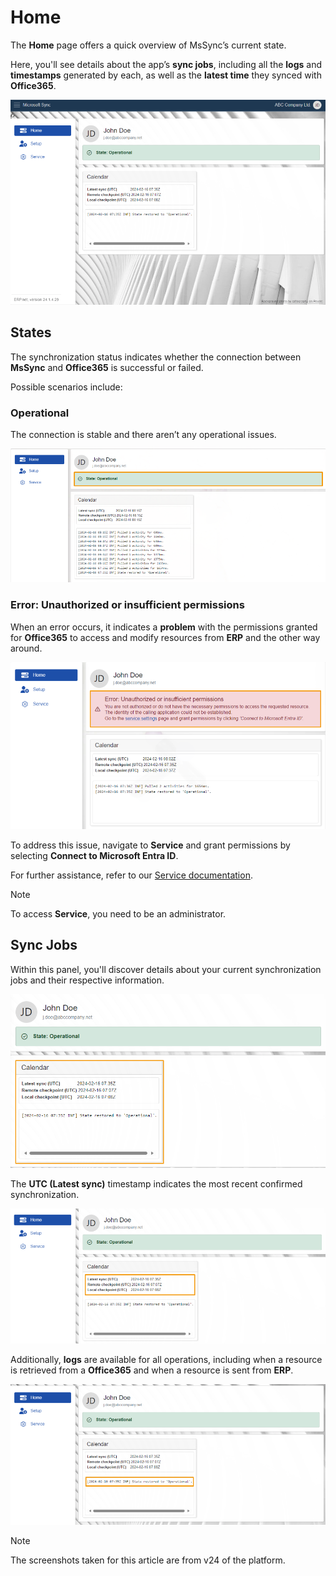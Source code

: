 # Home

The **Home** page offers a quick overview of MsSync’s current state. 

Here, you'll see details about the app’s **sync jobs**, including all the **logs** and **timestamps** generated by each, as well as the **latest time** they synced with **Office365**.

![picture](pictures/Home_view_01_03.png)

## States 

The synchronization status indicates whether the connection between **MsSync** and **Office365** is successful or failed. 

Possible scenarios include:

### Operational 

The connection is stable and there aren’t any operational issues. 

![picture](pictures/Home_state_01_03.png)

### Error: Unauthorized or insufficient permissions

When an error occurs, it indicates a **problem** with the permissions granted for **Office365** to access and modify resources from **ERP** and the other way around.

![picture](pictures/Home_error_01_03.png)
 
To address this issue, navigate to **Service** and grant permissions by selecting **Connect to Microsoft Entra ID**. 

For further assistance, refer to our [Service documentation](https://docs.erp.net/tech/modules/applications/mssync/service.html). 

> [!NOTE]
> To access **Service**, you need to be an administrator.

## Sync Jobs 

Within this panel, you'll discover details about your current synchronization jobs and their respective information. 

![picture](pictures/Home_calendar_01_03.png)
 
The **UTC (Latest sync)** timestamp indicates the most recent confirmed synchronization.

![picture](pictures/Home_UTC_01_03.png)

Additionally, **logs** are available for all operations, including when a resource is retrieved from a **Office365** and when a resource is sent from **ERP**.

![picture](pictures/Home_logs_01_03.png)

> [!NOTE]
> 
> The screenshots taken for this article are from v24 of the platform.
 
